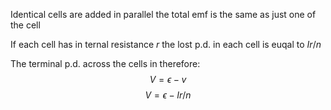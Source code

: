 
Identical cells are added in parallel the total emf is the same as just one of the cell

If each cell has in ternal resistance $r$ the lost p.d. in each cell is euqal to $Ir/n$

The terminal p.d. across the cells in therefore: 
$$V = \epsilon -v$$
$$V= \epsilon-Ir/n$$